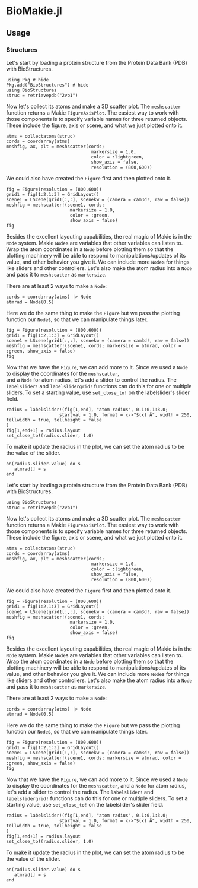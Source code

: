 # BioMakie.jl

## Usage

### Structures
  
Let's start by loading a protein structure from the Protein Data Bank (PDB) with BioStructures.

```@repl
using Pkg # hide
Pkg.add("BioStructures") # hide
using BioStructures
struc = retrievepdb("2vb1")
```

Now let's collect its atoms and make a 3D scatter plot. The `meshscatter` function returns a Makie `FigureAxisPlot`. The easiest
way to work with those components is to specify variable names for three returned objects. These include the figure, axis or
scene, and what we just plotted onto it.

```@repl
atms = collectatoms(struc)
cords = coordarray(atms)
meshfig, ax, plt = meshscatter(cords; 
                                markersize = 1.0, 
                                color = :lightgreen, 
                                show_axis = false, 
                                resolution = (800,600))
```

We could also have created the `Figure` first and then plotted onto it.

```@repl
fig = Figure(resolution = (800,600))
grid1 = fig[1:2,1:3] = GridLayout()
scene1 = LScene(grid1[:,:], scenekw = (camera = cam3d!, raw = false))
meshfig = meshscatter!(scene1, cords; 
                        markersize = 1.0, 
                        color = :green, 
                        show_axis = false)
fig
```

Besides the excellent layouting capabilities, the real magic of Makie is in the `Node` system. Makie `Node`s are variables that
other variables can listen to. Wrap the atom coordinates in a `Node` before plotting them so that the plotting machinery will be
able to respond to manipulations/updates of its value, and other behavior you give it. We can include more `Node`s for things
like sliders and other controllers. Let's also make the atom radius into a `Node` and pass it to `meshscatter` as `markersize`.

There are at least 2 ways to make a `Node`:

```@repl
cords = coordarray(atms) |> Node
atmrad = Node(0.5)
```

Here we do the same thing to make the `Figure` but we pass the plotting function our `Node`s, so that we can manipulate things later.

```@repl
fig = Figure(resolution = (800,600))
grid1 = fig[1:2,1:3] = GridLayout()
scene1 = LScene(grid1[:,:], scenekw = (camera = cam3d!, raw = false))
meshfig = meshscatter!(scene1, cords; markersize = atmrad, color = :green, show_axis = false)
fig
```

Now that we have the `Figure`, we can add more to it. Since we used a `Node` to display the coordinates for the `meshscatter`,  
and a `Node` for atom radius, let's add a slider to control the radius. The `labelslider!` and `labelslidergrid!` functions can
do this for one or multiple sliders. To set a starting value, use `set_close_to!` on the labelslider's slider field.

```@repl
radius = labelslider!(fig[1,end], "atom radius", 0.1:0.1:3.0; 
                    startval = 1.0, format = x->"$(x) Å", width = 250, tellwidth = true, tellheight = false
)
fig[1,end+1] = radius.layout
set_close_to!(radius.slider, 1.0)
```

To make it update the radius in the plot, we can set the atom radius to be the value of the slider.

```@repl
on(radius.slider.value) do s
   atmrad[] = s 
end
```

Let's start by loading a protein structure from the Protein Data Bank (PDB) with BioStructures.

```@example
using BioStructures
struc = retrievepdb("2vb1")
```

Now let's collect its atoms and make a 3D scatter plot. The `meshscatter` function returns a Makie `FigureAxisPlot`. The easiest
way to work with those components is to specify variable names for three returned objects. These include the figure, axis or
scene, and what we just plotted onto it.

```@example
atms = collectatoms(struc)
cords = coordarray(atms)
meshfig, ax, plt = meshscatter(cords; 
                                markersize = 1.0, 
                                color = :lightgreen, 
                                show_axis = false, 
                                resolution = (800,600))
```

We could also have created the `Figure` first and then plotted onto it.

```@example
fig = Figure(resolution = (800,600))
grid1 = fig[1:2,1:3] = GridLayout()
scene1 = LScene(grid1[:,:], scenekw = (camera = cam3d!, raw = false))
meshfig = meshscatter!(scene1, cords; 
                        markersize = 1.0, 
                        color = :green, 
                        show_axis = false)
fig
```

Besides the excellent layouting capabilities, the real magic of Makie is in the `Node` system. Makie `Node`s are variables that
other variables can listen to. Wrap the atom coordinates in a `Node` before plotting them so that the plotting machinery will be
able to respond to manipulations/updates of its value, and other behavior you give it. We can include more `Node`s for things
like sliders and other controllers. Let's also make the atom radius into a `Node` and pass it to `meshscatter` as `markersize`.

There are at least 2 ways to make a `Node`:

```@example
cords = coordarray(atms) |> Node
atmrad = Node(0.5)
```

Here we do the same thing to make the `Figure` but we pass the plotting function our `Node`s, so that we can manipulate things later.

```@example
fig = Figure(resolution = (800,600))
grid1 = fig[1:2,1:3] = GridLayout()
scene1 = LScene(grid1[:,:], scenekw = (camera = cam3d!, raw = false))
meshfig = meshscatter!(scene1, cords; markersize = atmrad, color = :green, show_axis = false)
fig
```

Now that we have the `Figure`, we can add more to it. Since we used a `Node` to display the coordinates for the `meshscatter`,
and a `Node` for atom radius, let's add a slider to control the radius. The `labelslider!` and `labelslidergrid!` functions can
do this for one or multiple sliders. To set a starting value, use `set_close_to!` on the labelslider's slider field.

```@example
radius = labelslider!(fig[1,end], "atom radius", 0.1:0.1:3.0; 
                    startval = 1.0, format = x->"$(x) Å", width = 250, tellwidth = true, tellheight = false
)
fig[1,end+1] = radius.layout
set_close_to!(radius.slider, 1.0)
```

To make it update the radius in the plot, we can set the atom radius to be the value of the slider.

```@example
on(radius.slider.value) do s
   atmrad[] = s 
end
```
